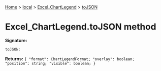 [Home](./index) &gt; [local](local.md) &gt; [Excel\_ChartLegend](local.excel_chartlegend.md) &gt; [toJSON](local.excel_chartlegend.tojson.md)

# Excel\_ChartLegend.toJSON method


**Signature:**
```javascript
toJSON:
```
**Returns:** `{
            "format": ChartLegendFormat;
            "overlay": boolean;
            "position": string;
            "visible": boolean;
        }`

